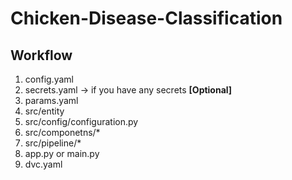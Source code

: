 # Chicken-Disease-Classification

## Workflow

1. config.yaml
2. secrets.yaml -> if you have any secrets **[Optional]**
3. params.yaml
4. src/entity
5. src/config/configuration.py
6. src/componetns/*
7. src/pipeline/*
8. app.py or main.py
9. dvc.yaml

